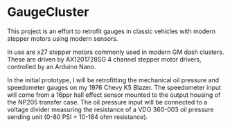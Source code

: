 # GaugeCluster
This project is an effort to retrofit gauges in classic vehicles with modern stepper motors using modern sensors.

In use are x27 stepper motors commonly used in modern GM dash clusters. These are driven by AX1201728SG 4 channel stepper motor drivers, controlled by an Arduino Nano.

In the initial prototype, I will be retrofitting the mechanical oil pressure and speedometer gauges on my 1976 Chevy K5 Blazer. The speedometer input will come from a 16ppr hall effect sensor mounted to the output housing of the NP205 transfer case. The oil pressure input will be connected to a voltage divider measuring the resistance of a VDO 360-003 oil pressure sending unit (0-80 PSI = 10-184 ohm resistance).
